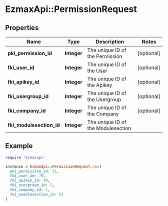 # EzmaxApi::PermissionRequest

## Properties

| Name | Type | Description | Notes |
| ---- | ---- | ----------- | ----- |
| **pki_permission_id** | **Integer** | The unique ID of the Permission | [optional] |
| **fki_user_id** | **Integer** | The unique ID of the User | [optional] |
| **fki_apikey_id** | **Integer** | The unique ID of the Apikey | [optional] |
| **fki_usergroup_id** | **Integer** | The unique ID of the Usergroup | [optional] |
| **fki_company_id** | **Integer** | The unique ID of the Company | [optional] |
| **fki_modulesection_id** | **Integer** | The unique ID of the Modulesection |  |

## Example

```ruby
require 'Ezmaxapi'

instance = EzmaxApi::PermissionRequest.new(
  pki_permission_id: 31,
  fki_user_id: 70,
  fki_apikey_id: 99,
  fki_usergroup_id: 2,
  fki_company_id: 1,
  fki_modulesection_id: 53
)
```

